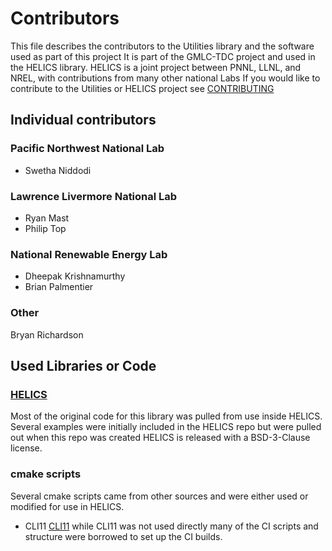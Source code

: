 # Contributors
This file describes the contributors to the Utilities library and the software used as part of this project It is part of the GMLC-TDC project and used in the HELICS library.  HELICS is a joint project between PNNL, LLNL, and NREL, with contributions from many other national Labs
If you would like to contribute to the Utilities or HELICS project see [CONTRIBUTING](CONTRIBUTING.md)
## Individual contributors
### Pacific Northwest National Lab
-  Swetha Niddodi

### Lawrence Livermore National Lab
 - Ryan Mast
 - Philip Top

### National Renewable Energy Lab
 - Dheepak Krishnamurthy
 - Brian Palmentier

### Other
Bryan Richardson

## Used Libraries or Code
### [HELICS](https://github.com/GMLC-TDC/HELICS)  
Most of the original code for this library was pulled from use inside HELICS. Several examples were initially included in the HELICS repo but were pulled out when this repo was created  HELICS is released with a BSD-3-Clause license.

### cmake scripts
Several cmake scripts came from other sources and were either used or modified for use in HELICS.
 - CLI11 [CLI11](https://github.com/CLIUtils/CLI11)  while CLI11 was not used directly many of the CI scripts and structure were borrowed to set up the CI builds.  
